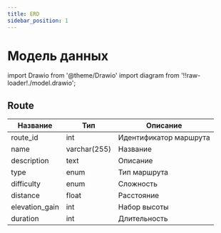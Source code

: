 ```yaml
---
title: ERD
sidebar_position: 1
---
```


# Модель данных

import Drawio from '@theme/Drawio'
import diagram from '!!raw-loader!./model.drawio';

<Drawio content={diagram} editable={false} />


## Route

| Название       | Тип          | Описание               |
| -------------- | ------------ | ---------------------- |
| route_id       | int          | Идентификатор маршрута |
| name           | varchar(255) | Название               |
| description    | text         | Описание               |
| type           | enum         | Тип маршрута           |
| difficulty     | enum         | Сложность              |
| distance       | float        | Расстояние             |
| elevation_gain | int          | Набор высоты           |
| duration       | int          | Длительность           |